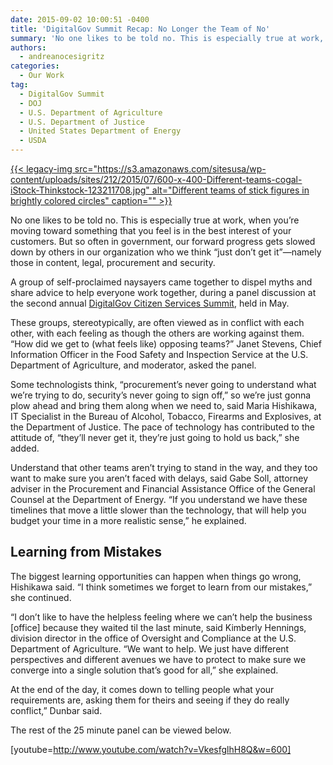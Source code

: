 ```yaml
---
date: 2015-09-02 10:00:51 -0400
title: 'DigitalGov Summit Recap: No Longer the Team of No'
summary: 'No one likes to be told no. This is especially true at work, when you&rsquo;re moving toward something that you feel is in the best interest of your customers. But so often in government, our forward progress gets slowed down by others in our organization who we think &ldquo;just don&rsquo;t get it&rdquo;&mdash;namely those in content,'
authors:
  - andreanocesigritz
categories:
  - Our Work
tag:
  - DigitalGov Summit
  - DOJ
  - U.S. Department of Agriculture
  - U.S. Department of Justice
  - United States Department of Energy
  - USDA
---
```


[{{< legacy-img src="https://s3.amazonaws.com/sitesusa/wp-content/uploads/sites/212/2015/07/600-x-400-Different-teams-cogal-iStock-Thinkstock-123211708.jpg" alt="Different teams of stick figures in brightly colored circles" caption="" >}}](https://s3.amazonaws.com/sitesusa/wp-content/uploads/sites/212/2015/07/600-x-400-Different-teams-cogal-iStock-Thinkstock-123211708.jpg) 

No one likes to be told no. This is especially true at work, when you’re moving toward something that you feel is in the best interest of your customers. But so often in government, our forward progress gets slowed down by others in our organization who we think “just don’t get it”—namely those in content, legal, procurement and security.

A group of self-proclaimed naysayers came together to dispel myths and share advice to help everyone work together, during a panel discussion at the second annual [DigitalGov Citizen Services Summit](https://summit.WHATEVER/), held in May.

These groups, stereotypically, are often viewed as in conflict with each other, with each feeling as though the others are working against them. “How did we get to (what feels like) opposing teams?” Janet Stevens, Chief Information Officer in the Food Safety and Inspection Service at the U.S. Department of Agriculture, and moderator, asked the panel.

Some technologists think, “procurement’s never going to understand what we’re trying to do, security’s never going to sign off,” so we’re just gonna plow ahead and bring them along when we need to, said Maria Hishikawa, IT Specialist in the Bureau of Alcohol, Tobacco, Firearms and Explosives, at the Department of Justice. The pace of technology has contributed to the attitude of, “they’ll never get it, they’re just going to hold us back,” she added.

Understand that other teams aren’t trying to stand in the way, and they too want to make sure you aren’t faced with delays, said Gabe Soll, attorney adviser in the Procurement and Financial Assistance Office of the General Counsel at the Department of Energy. “If you understand we have these timelines that move a little slower than the technology, that will help you budget your time in a more realistic sense,” he explained.

## Learning from Mistakes

The biggest learning opportunities can happen when things go wrong, Hishikawa said. “I think sometimes we forget to learn from our mistakes,” she continued.

“I don’t like to have the helpless feeling where we can’t help the business [office] because they waited til the last minute, said Kimberly Hennings, division director in the office of Oversight and Compliance at the U.S. Department of Agriculture. “We want to help. We just have different perspectives and different avenues we have to protect to make sure we converge into a single solution that’s good for all,” she explained.

At the end of the day, it comes down to telling people what your requirements are, asking them for theirs and seeing if they do really conflict,” Dunbar said.

The rest of the 25 minute panel can be viewed below.

[youtube=http://www.youtube.com/watch?v=VkesfglhH8Q&w=600]

 